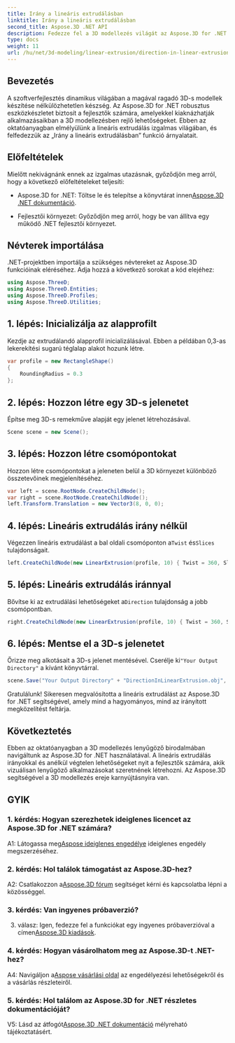 ```yaml
---
title: Irány a lineáris extrudálásban
linktitle: Irány a lineáris extrudálásban
second_title: Aspose.3D .NET API
description: Fedezze fel a 3D modellezés világát az Aspose.3D for .NET segítségével. Tanulja meg az irányvonalas lineáris extrudálást, fokozza a kreativitást, és könnyedén készítsen magával ragadó alkalmazásokat.
type: docs
weight: 11
url: /hu/net/3d-modeling/linear-extrusion/direction-in-linear-extrusion/
---
```

## Bevezetés

A szoftverfejlesztés dinamikus világában a magával ragadó 3D-s modellek készítése nélkülözhetetlen készség. Az Aspose.3D for .NET robusztus eszközkészletet biztosít a fejlesztők számára, amelyekkel kiaknázhatják alkalmazásaikban a 3D modellezésben rejlő lehetőségeket. Ebben az oktatóanyagban elmélyülünk a lineáris extrudálás izgalmas világában, és felfedezzük az „Irány a lineáris extrudálásban” funkció árnyalatait.

## Előfeltételek

Mielőtt nekivágnánk ennek az izgalmas utazásnak, győződjön meg arról, hogy a következő előfeltételeket teljesíti:

-  Aspose.3D for .NET: Töltse le és telepítse a könyvtárat innen[Aspose.3D .NET dokumentáció](https://reference.aspose.com/3d/net/).

- Fejlesztői környezet: Győződjön meg arról, hogy be van állítva egy működő .NET fejlesztői környezet.

## Névterek importálása

.NET-projektben importálja a szükséges névtereket az Aspose.3D funkcióinak eléréséhez. Adja hozzá a következő sorokat a kód elejéhez:

```csharp
using Aspose.ThreeD;
using Aspose.ThreeD.Entities;
using Aspose.ThreeD.Profiles;
using Aspose.ThreeD.Utilities;
```

## 1. lépés: Inicializálja az alapprofilt

Kezdje az extrudálandó alapprofil inicializálásával. Ebben a példában 0,3-as lekerekítési sugarú téglalap alakot hozunk létre.

```csharp
var profile = new RectangleShape()
{
    RoundingRadius = 0.3
};
```

## 2. lépés: Hozzon létre egy 3D-s jelenetet

Építse meg 3D-s remekműve alapját egy jelenet létrehozásával.

```csharp
Scene scene = new Scene();
```

## 3. lépés: Hozzon létre csomópontokat

Hozzon létre csomópontokat a jeleneten belül a 3D környezet különböző összetevőinek megjelenítéséhez.

```csharp
var left = scene.RootNode.CreateChildNode();
var right = scene.RootNode.CreateChildNode();
left.Transform.Translation = new Vector3(8, 0, 0);
```

## 4. lépés: Lineáris extrudálás irány nélkül

 Végezzen lineáris extrudálást a bal oldali csomóponton a`Twist` és`Slices` tulajdonságait.

```csharp
left.CreateChildNode(new LinearExtrusion(profile, 10) { Twist = 360, Slices = 100 });
```

## 5. lépés: Lineáris extrudálás iránnyal

 Bővítse ki az extrudálási lehetőségeket a`Direction` tulajdonság a jobb csomópontban.

```csharp
right.CreateChildNode(new LinearExtrusion(profile, 10) { Twist = 360, Slices = 100, Direction = new Vector3(0.3, 0.2, 1) });
```

## 6. lépés: Mentse el a 3D-s jelenetet

 Őrizze meg alkotásait a 3D-s jelenet mentésével. Cserélje ki`"Your Output Directory"` a kívánt könyvtárral.

```csharp
scene.Save("Your Output Directory" + "DirectionInLinearExtrusion.obj", FileFormat.WavefrontOBJ);
```

Gratulálunk! Sikeresen megvalósította a lineáris extrudálást az Aspose.3D for .NET segítségével, amely mind a hagyományos, mind az irányított megközelítést feltárja.

## Következtetés

Ebben az oktatóanyagban a 3D modellezés lenyűgöző birodalmában navigáltunk az Aspose.3D for .NET használatával. A lineáris extrudálás irányokkal és anélkül végtelen lehetőségeket nyit a fejlesztők számára, akik vizuálisan lenyűgöző alkalmazásokat szeretnének létrehozni. Az Aspose.3D segítségével a 3D modellezés ereje karnyújtásnyira van.

## GYIK

### 1. kérdés: Hogyan szerezhetek ideiglenes licencet az Aspose.3D for .NET számára?

 A1: Látogassa meg[Aspose ideiglenes engedélye](https://purchase.aspose.com/temporary-license/) ideiglenes engedély megszerzéséhez.

### 2. kérdés: Hol találok támogatást az Aspose.3D-hez?

 A2: Csatlakozzon a[Aspose.3D fórum](https://forum.aspose.com/c/3d/18) segítséget kérni és kapcsolatba lépni a közösséggel.

### 3. kérdés: Van ingyenes próbaverzió?

 3. válasz: Igen, fedezze fel a funkciókat egy ingyenes próbaverzióval a címen[Aspose.3D kiadások](https://releases.aspose.com/).

### 4. kérdés: Hogyan vásárolhatom meg az Aspose.3D-t .NET-hez?

 A4: Navigáljon a[Aspose vásárlási oldal](https://purchase.aspose.com/buy) az engedélyezési lehetőségekről és a vásárlás részleteiről.

### 5. kérdés: Hol találom az Aspose.3D for .NET részletes dokumentációját?

 V5: Lásd az átfogót[Aspose.3D .NET dokumentáció](https://reference.aspose.com/3d/net/) mélyreható tájékoztatásért.